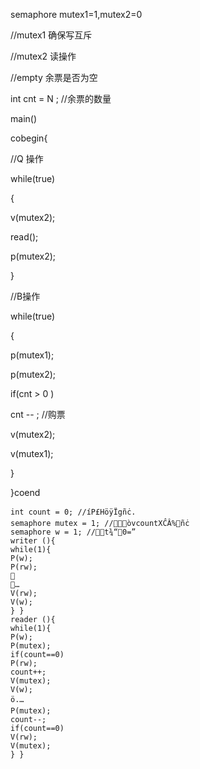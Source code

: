 semaphore mutex1=1,mutex2=0

//mutex1 确保写互斥

//mutex2 读操作

//empty 余票是否为空

int cnt = N ; //余票的数量

main()

cobegin{

//Q 操作

while(true)

{

   v(mutex2);

   read();

   p(mutex2); 

}

//B操作

while(true)

{

  p(mutex1);

  p(mutex2);

  if(cnt > 0 )

   cnt -- ; //购票

  v(mutex2);

  v(mutex1);     

}

}coend



```
int count = 0; //íP£HöÿÏgñċ.
semaphore mutex = 1; //òvcountXĈÂ%ñċ
semaphore w = 1; //t¾“0=”
writer (){
while(1){
P(w);
P(rw);

…
V(rw);
V(w);
} }
reader (){
while(1){
P(w);
P(mutex);
if(count==0)
P(rw);
count++;
V(mutex);
V(w);
ö.…
P(mutex);
count--;
if(count==0)
V(rw);
V(mutex);
} }
```

